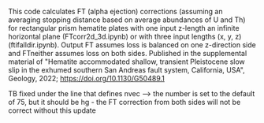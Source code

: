 This code calculates FT (alpha ejection) corrections (assuming an averaging stopping distance based on average abundances of U and Th) for rectangular prism hematite plates with one input z-length an infinite horizontal plane (FTcorr2d_3d.ipynb) or with three input lengths (x, y, z) (ftifalldir.ipynb).
Output FT assumes loss is balanced on one z-direction side and FTneither assumes loss on both sides.
Published in the supplemental material of "Hematite accommodated shallow, transient Pleistocene slow slip in the exhumed southern San Andreas fault system, California, USA", Geology, 2022; https://doi.org/10.1130/G50489.1


TB fixed
under the line that defines nvec --> the number is set to the default of 75, but it should be hg - the FT correction from both sides will not be correct without this update
